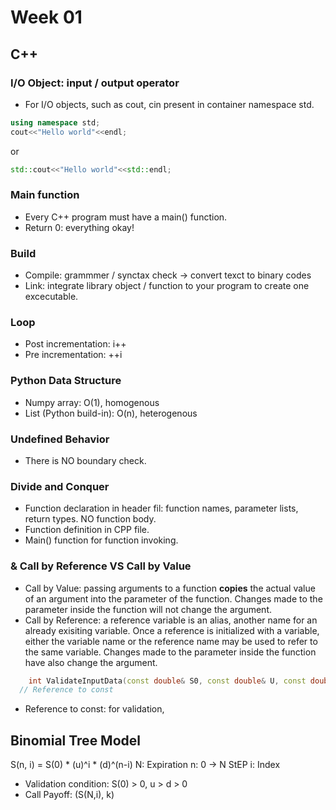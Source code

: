 # Week 01
## C++ 
### I/O Object: input / output operator 
* For I/O objects, such as cout, cin present in container namespace std.

```cpp
using namespace std;
cout<<"Hello world"<<endl;
```
or
```cpp
std::cout<<"Hello world"<<std::endl;
```
### Main function 
* Every C++ program must have a main() function.
* Return 0: everything okay!

### Build
* Compile: grammmer / synctax check -> convert texct to binary codes
* Link: integrate library object / function to your program to create one excecutable.

### Loop
* Post incrementation: i++
* Pre incrementation: ++i

### Python Data Structure
* Numpy array: O(1), homogenous
* List (Python build-in): O(n), heterogenous 

### Undefined Behavior
* There is NO boundary check.

### Divide and Conquer
* Function declaration in header fil: function names, parameter lists, return types. NO function body.
* Function definition in CPP file.
* Main() function for function invoking.

### & Call by Reference VS Call by Value
* Call by Value: passing arguments to a function **copies** the actual value of an argument into the parameter of the function. Changes made to the parameter inside the function will not change the argument. 
* Call by Reference: a reference variable is an alias, another name for an already exisiting variable. Once a reference is initialized with a variable, either the variable name or the reference name may be used to refer to the same variable. Changes made to the parameter inside the function have also change the argument.
```cpp
	int ValidateInputData(const double& S0, const double& U, const double& D, const double& R);
  // Reference to const
```
* Reference to const: for validation,

## Binomial Tree Model
S(n, i) = S(0) * (u)^i * (d)^(n-i)
N: Expiration
n: 0 -> N StEP
i: Index

- Validation condition: S(0) > 0, u > d > 0 
- Call Payoff: (S(N,i), k)



